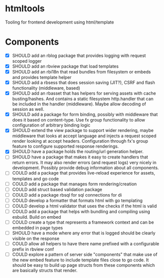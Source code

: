 # htmltools
Tooling for frontend development using html/template

# Components
- [x] SHOULD add an rblog package that provides logging with request scoped logger
- [x] SHOULD add an rbview package that load templates
- [x] SHOULD add an rbi18n that read bundles from filesystem or embeds and provides template helper
- [x] SHOULD add a rbsess that does session saving (JIT?), CSRF and flash functionality (middleware, based)
- [x] SHOULD add an rbasset that has helpers for serving assets with cache busting/hashes. And contains a static filesystem http.handler that can be included in the handler (middleware). Maybe allow decoding of session as well.
- [x] SHOULD add a package for form binding, possibly with middleware that does it based on content-type. Use fx group functionality to allow configuration of arbitrary binding logic
- [x] SHOULD extend the view package to support wider rendering, maybe middleware that looks at accept language and injects a request scoped render looking at accept headers. Configuration through fx's group feature to configure supported response renderings.
- [x] SHOULD have a package holds the routing/url generation helper. 
- [ ] SHOULD have a package that makes it easy to create handlers that return errors. It may also render errors (and request logs) very nicely in development. Possibly provide debug information about all components.
- [ ] COULD add a package that provides live-reload experience for assets, templates and go code
- [ ] COULD add a package that manages form rendering/creation
- [ ] COULD add struct based validation package
- [ ] COULD add a package rbsql for sql connections for di
- [ ] COULD develop a formatter that formats html with go templating
- [ ] COULD develop a html validator that uses the checks if the html is valid
- [ ] COULD add a package that helps with bundling and compiling using esbuild. Build on embed
- [ ] COULD create a type that represents a framework context and can be embedded in page types
- [ ] SHOULD have a mode where any error that is logged should be clearly visible on the response
- [ ] COULD allow all helpers to have there name prefixed with a configurable prefix in rbview conf
- [ ] COULD explore a pattern of server side "components" that make use of the new embed feature to include template files close to go code. It should be easy to build up page structs from these components
which are basically structs that render.
